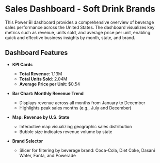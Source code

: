 # Sales Dashboard - Soft Drink Brands

This Power BI dashboard provides a comprehensive overview of beverage sales performance across the United States. The dashboard visualizes key metrics such as revenue, units sold, and average price per unit, enabling quick and effective business insights by month, state, and brand.

##  Dashboard Features

- **KPI Cards**
  - **Total Revenue**: 1.13M
  - **Total Units Sold**: 2.04M
  - **Average Price per Unit**: $0.54

- **Bar Chart: Monthly Revenue Trend**
  - Displays revenue across all months from January to December
  - Highlights peak sales months (e.g., July and December)

- **Map: Revenue by U.S. State**
  - Interactive map visualizing geographic sales distribution
  - Bubble size indicates revenue volume by state

- **Brand Selector**
  - Slicer for filtering by beverage brand: Coca-Cola, Diet Coke, Dasani Water, Fanta, and Powerade



